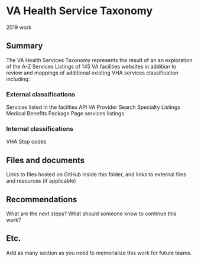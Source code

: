 # VA Health Service Taxonomy
2019 work

## Summary
The VA Health Services Taxonomy represents the result of an an exploration of the A-Z Services Listings of 145 VA facilities websites in addition to review and mappings of additional existing VHA services classification including:

### External classifications
Services listed in the facilties API
VA Provider Search Specialty Listings
Medical Benefits Package Page services listings 

### Internal classifications
VHA Stop codes

## Files and documents
Links to files hosted on GitHub inside this folder, and links to external files and resources (if applicable)

## Recommendations
What are the next steps? What should someone know to continue this work?

## Etc.
Add as many section as you need to memorialize this work for future teams.
